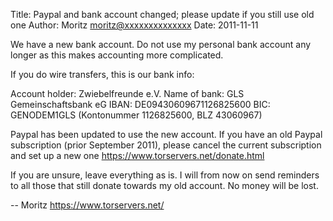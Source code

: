 Title:  Paypal and bank account changed; please update if you still use old one
Author: Moritz <moritz@xxxxxxxxxxxxxx>
Date: 2011-11-11


We have a new bank account. Do not use my personal bank account any
longer as this makes accounting more complicated.

If you do wire transfers, this is our bank info:

Account holder: Zwiebelfreunde e.V.
Name of bank: GLS Gemeinschaftsbank eG
IBAN: DE09430609671126825600
BIC: GENODEM1GLS
(Kontonummer 1126825600, BLZ 43060967)

Paypal has been updated to use the new account. If you have an old
Paypal subscription (prior September 2011), please cancel the current
subscription and set up a new one
https://www.torservers.net/donate.html

If you are unsure, leave everything as is. I will from now on send
reminders to all those that still donate towards my old account. No
money will be lost.

-- 
Moritz
https://www.torservers.net/
